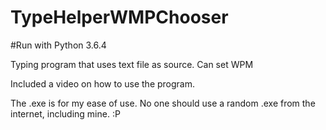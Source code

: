 # TypeHelperWMPChooser
#Run with Python 3.6.4

Typing program that uses text file as source. Can set WPM

Included a video on how to use the program. 

The .exe is for my ease of use. No one should use a random .exe from the internet, including mine. :P

